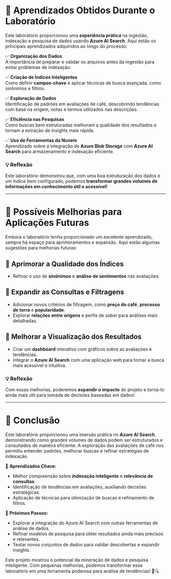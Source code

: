 # 📌 Aprendizados Obtidos Durante o Laboratório  

Este laboratório proporcionou uma **experiência prática** na ingestão, indexação e pesquisa de dados usando **Azure AI Search**. Aqui estão os principais aprendizados adquiridos ao longo do processo:  

✅ **Organização dos Dados**  
A importância de preparar e validar os arquivos antes da ingestão para evitar problemas de indexação.  

✅ **Criação de Índices Inteligentes**  
Como definir **campos-chave** e aplicar técnicas de busca avançada, como sinônimos e filtros.  

✅ **Exploração de Dados**  
Identificação de padrões em avaliações de café, descobrindo tendências com base na origem, notas e termos utilizados nas descrições.  

✅ **Eficiência nas Pesquisas**  
Como buscas bem estruturadas melhoram a qualidade dos resultados e tornam a extração de insights mais rápida.  

✅ **Uso de Ferramentas da Nuvem**  
Aprendizado sobre a integração de **Azure Blob Storage** com **Azure AI Search** para armazenamento e indexação eficiente.  

### 💡 Reflexão  
Este laboratório demonstrou que, com uma boa estruturação dos dados e um índice bem configurado, podemos **transformar grandes volumes de informações em conhecimento útil e acessível!**  

---

# 📌 Possíveis Melhorias para Aplicações Futuras  

Embora o laboratório tenha proporcionado um excelente aprendizado, sempre há espaço para aprimoramentos e expansão. Aqui estão algumas sugestões para melhorias futuras:  

## 🔹 Aprimorar a Qualidade dos Índices  
- Refinar o uso de **sinônimos** e **análise de sentimentos** nas avaliações.  

## 🔹 Expandir as Consultas e Filtragens  
- Adicionar novos critérios de filtragem, como **preço do café**, **processo de torra** e **popularidade**.  
- Explorar **relações entre origens** e perfis de sabor para análises mais detalhadas.  

## 🔹 Melhorar a Visualização dos Resultados  
- Criar um **dashboard** interativo com gráficos sobre as avaliações e tendências.  
- Integrar o **Azure AI Search** com uma aplicação web para tornar a busca mais acessível e intuitiva.  

### 💡 Reflexão  
Com essas melhorias, poderemos **expandir o impacto** do projeto e torná-lo ainda mais útil para tomada de decisões baseadas em dados!  

---

# 🚀 Conclusão  

Este laboratório proporcionou uma imersão prática no **Azure AI Search**, demonstrando como grandes volumes de dados podem ser estruturados e consultados de maneira eficiente. A exploração das avaliações de café nos permitiu entender padrões, melhorar buscas e refinar estratégias de indexação.  

🔹 **Aprendizados Chave:**  
- Melhor compreensão sobre **indexação inteligente** e **relevância de consultas**.  
- Identificação de tendências em avaliações, auxiliando decisões estratégicas.  
- Aplicação de técnicas para otimização de buscas e refinamento de filtros.  

🔹 **Próximos Passos:**  
- Explorar a integração do Azure AI Search com outras ferramentas de análise de dados.  
- Refinar modelos de pesquisa para obter resultados ainda mais precisos e relevantes.  
- Testar novos conjuntos de dados para validar descobertas e expandir insights.  
  
Este projeto mostrou o potencial da mineração de dados e pesquisa inteligente. Com pequenas melhorias, podemos transformar esse laboratório em uma ferramenta poderosa para análise de tendências! 🚀🔍
